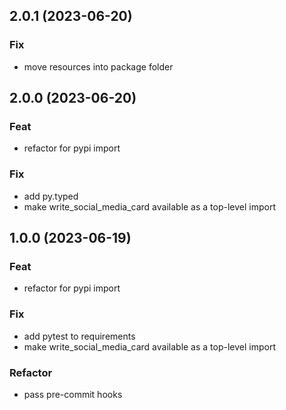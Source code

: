 ## 2.0.1 (2023-06-20)

### Fix

- move resources into package folder

## 2.0.0 (2023-06-20)

### Feat

- refactor for pypi import

### Fix

- add py.typed
- make write_social_media_card available as a top-level import

## 1.0.0 (2023-06-19)

### Feat

- refactor for pypi import

### Fix

- add pytest to requirements
- make write_social_media_card available as a top-level import

### Refactor

- pass pre-commit hooks
